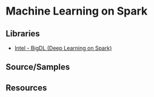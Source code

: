 # Machine Learning on Spark #

## Libraries ##
 - [Intel - BigDL (Deep Learning on Spark)](https://github.com/intel-analytics/BigDL)

## Source/Samples ##

## Resources ##
